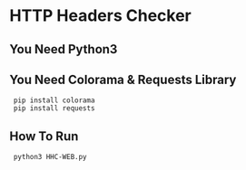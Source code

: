 # HTTP Headers Checker
## You Need Python3
   ## You Need Colorama & Requests Library
     pip install colorama
     pip install requests
## How To Run
     python3 HHC-WEB.py
